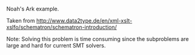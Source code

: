 Noah's Ark example.

Taken from http://www.data2type.de/en/xml-xslt-xslfo/schematron/schematron-introduction/

Note: Solving this problem is time consuming since 
the subproblems are large and hard for current SMT solvers.
